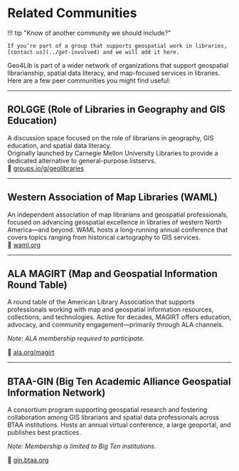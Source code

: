 # Related Communities

!!! tip "Know of another community we should include?"

    If you’re part of a group that supports geospatial work in libraries, [contact us](../get-involved) and we will add it here.

Geo4Lib is part of a wider network of organizations that support geospatial librarianship, spatial data literacy, and map-focused services in libraries. Here are a few peer communities you might find useful:

---

## ROLGGE (Role of Libraries in Geography and GIS Education)  
A discussion space focused on the role of librarians in geography, GIS education, and spatial data literacy.  
Originally launched by Carnegie Mellon University Libraries to provide a dedicated alternative to general-purpose listservs.  
🔗 [groups.io/g/geolibraries](https://groups.io/g/geolibraries)

---

## Western Association of Map Libraries (WAML)  
An independent association of map librarians and geospatial professionals, focused on advancing geospatial excellence in libraries of western North America—and beyond.  WAML hosts a long-running annual conference that covers topics ranging from historical cartography to GIS services.  
🔗 [waml.org](https://waml.org/)

---

## ALA MAGIRT (Map and Geospatial Information Round Table)  
A round table of the American Library Association that supports professionals working with map and geospatial information resources, collections, and technologies.  Active for decades, MAGIRT offers education, advocacy, and community engagement—primarily through ALA channels. 

*Note: ALA membership required to participate.*  

🔗 [ala.org/magirt](https://www.ala.org/magirt)

---

## BTAA-GIN (Big Ten Academic Alliance Geospatial Information Network)  
A consortium program supporting geospatial research and fostering collaboration among GIS librarians and spatial data professionals across BTAA institutions. Hosts an annual virtual conference, a large geoportal, and publishes best practices. 

*Note: Membership is limited to Big Ten institutions.*  

🔗 [gin.btaa.org](https://gin.btaa.org/)
